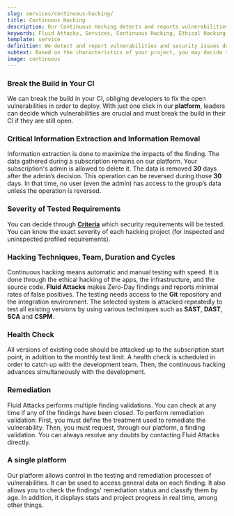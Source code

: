 ```yaml
---
slug: services/continuous-hacking/
title: Continuous Hacking
description: Our Continuous Hacking detects and reports vulnerabilities and security issues during the whole software development lifecycle.
keywords: Fluid Attacks, Services, Continuous Hacking, Ethical Hacking, Security, Software Development Lifecycle, Pentesting
template: service
definition: We detect and report vulnerabilities and security issues during the whole software development lifecycle. With this method, we perform comprehensive testing, detecting security issues continuously as software evolves. The inspection is done with very low rates of false positives and ensures previous issues were resolved before going to production.
subtext: Based on the characteristics of your project, you may decide that the right choice is to check for vulnerabilities across the entire software development lifecycle. We offer comprehensive security tests that combine automation, AI and our ethical hackers' expertise to continuously detect and report your system's vulnerabilities as it evolves. This method gives you the advantage of reducing vulnerability remediation costs by 90% if the testing starts at the early stages of development.
image: continuous
---
```


<div class="sect2">

### Break the Build in Your CI

We can break the build in your CI, obliging developers to fix the open
vulnerabilities in order to deploy.
With just one click in our **platform**,
leaders can decide which vulnerabilities are crucial
and must break the build in their CI
if they are still open.

</div>

<div class="sect2">

### Critical Information Extraction and Information Removal

Information extraction is done to maximize the impacts of the finding.
The data gathered during a subscription remains on our platform. Your
subscription's admin is allowed to delete it. The data is removed **30**
days after the admin’s decision. This operation can be reversed during
those **30** days. In that time, no user (even the admin) has access to
the group’s data unless the operation is reversed.

</div>

<div class="sect2">

### Severity of Tested Requirements

You can decide through
[**Criteria**](https://docs.fluidattacks.com/criteria/) which security
requirements will be tested. You can know the exact severity of each
hacking project (for inspected and uninspected profiled requirements).

</div>

<div class="sect2">

### Hacking Techniques, Team, Duration and Cycles

Continuous hacking means automatic and manual testing with speed. It is
done through the ethical hacking of the apps, the infrastructure, and
the source code. **Fluid Attacks** makes Zero-Day findings and reports
minimal rates of false positives. The testing needs access to the
**Git** repository and the integration environment. The selected system
is attacked repeatedly to test all existing versions by using various
techniques such as **SAST**, **DAST**, **SCA** and **CSPM**.

</div>

<div class="sect2">

### Health Check

All versions of existing code should be attacked up to the subscription
start point, in addition to the monthly test limit. A health check is
scheduled in order to catch up with the development team. Then, the
continuous hacking advances simultaneously with the development.

</div>

<div class="sect2">

### Remediation

Fluid Attacks performs multiple finding validations. You can check at
any time if any of the findings have been closed. To perform remediation
validation: First, you must define the treatment used to remediate the
vulnerability.
Then,
you must request,
through our platform,
a finding validation.
You can always resolve any doubts
by contacting Fluid Attacks directly.

</div>

<div class="sect2">

### A single platform

Our platform allows control in the testing and
remediation processes of vulnerabilities. It can be used to access
general data on each finding. It also allows you to check the findings'
remediation status and classify them by age. In addition, it displays
stats and project progress in real time, among other things.

</div>

<div class="sect2 db-l dn">
  
</div>

<div class="sect2 db-l dn">
  
</div>
